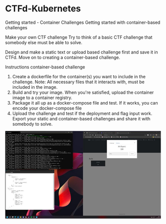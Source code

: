 # CTFd-Kubernetes
Getting started - Container Challenges
Getting started with container-based challenges

Make your own CTF challenge
Try to think of a basic CTF challenge that somebody else must be able to solve.

Design and make a static text or upload based challenge first and save it in CTFd.
Move on to creating a container-based challenge.


Instructions container-based challenge
1. Create a dockerfile for the container(s) you want to include in the challenge. Note: All necessary files that it interacts with, must be included in the image.
2. Build and try your image. When you're satisfied, upload the container image to a container registry.
3. Package it all up as a docker-compose file and test. If it works, you can encode your docker-compose file
4. Upload the challenge and test if the deployment and flag input work. Export your static and container-based challenges and share it with somebody to solve.

![image info](/deployed-challenge.png "Deployed challenge")
